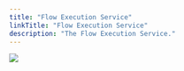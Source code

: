 ```yaml
---
title: "Flow Execution Service"
linkTitle: "Flow Execution Service"
description: "The Flow Execution Service."
---
```


<img src="/images/work-in-progress.jpg">
